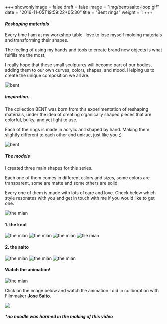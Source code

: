 +++
showonlyimage = false
draft = false
image = "img/bent/aalto-loop.gif"
date = "2016-11-05T19:59:22+05:30"
title = "Bent rings"
weight = 1
+++
<!--more-->

#### *Reshaping materials*

Every time I am at my workshop table I love to lose myself molding materials and transforming their shapes.

The feeling of using my hands and tools to create brand new objects is what fulfills me the most. 

I really hope that these small sculptures will become part of our bodies, adding them to our own curves, colors, shapes, and mood. Helping us to create the unique composition we all are.

![bent](/img/bent/knot-loop.gif)

##### *Inspiration.*

The collection BENT was born from this experimentation of reshaping materials, under the idea of creating organically shaped pieces that are colorful, bulky, and yet light to use.

Each of the rings is made in acrylic and shaped by hand. Making them slightly different to each other and unique, just like you ;)


![bent](/img/bent/bent-icons.svg)

##### *The models*

I created three main shapes for this series. 

Each one of them comes in different colors and sizes, some colors are transparent, some are matte and some others are solid.

Every one of them is made with lots of care and love. Check below which style resonates with you and get in touch with me if you would like to get one.

![the mian](/img/bent/aalto-loop.gif)

#### 1. the knot

![the mian](/img/bent/the_knot.svg)
![the mian](/img/bent/knot.jpg)
![the mian](/img/bent/knot2.jpg)
![the mian](/img/bent/bent4.jpg)

#### 2. the aalto

![the mian](/img/bent/the_knot.svg)
![the mian](/img/bent/aalto.jpg)
![the mian](/img/bent//aalto2.jpg)


#### Watch the animation!

![the mian](/img/bent/bent-gif.gif)

Click on the image below and watch the animation I did in collboration with Filmmaker [**Jose Salto**](https://vimeo.com/josesalto).

[![](/img/the_mian/video-link2.jpg)](https://www.vimeo.com/675370573)

##### **no noodle was harmed in the making of this video*